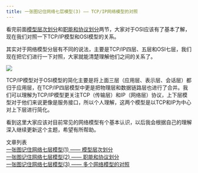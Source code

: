 ```yaml
---
title: 一张图记住网络七层模型(3) —— TCP/IP网络模型的对照
---
```



看完前面[模型层次划分](http://hewei.site/osi-model-1)和[职能和协议划分](http://hewei.site/osi-model-2)两节，大家对于OSI应该有了基本了解，现在我们对照一下TCP/IP模型和OSI模型的关系。

<!--more-->

其实对于网络模型分层有不同的说法，主要是TCP/IP四层、五层和OSI七层，我们现在把它们进行一下对照，大家就能清楚理解他们之间的关系了。

![](http://ofibx667h.bkt.clouddn.com/blog/img/16-11-07-markdown/4-5-7-model.jpg)
  
 
TCP/IP模型对于OSI模型的简化主要是将上面三层（应用层、表示层、会话层）都归于应用层，在TCP/IP四层模型中更是把物理层和数据链路层也进行了合并。我们可以理解为TCP/IP模型更关注TCP（传输层）和IP（网络层）协议，上下层模型对于他们来说更像是服务接口，所以个人理解，这两个模型是以TCP和IP为中心对上下层进行简化。


看到这里大家应该对目前常见的网络模型有个基本认识，以后我会根据自己的理解深入继续更新这个主题，希望有所帮助。

文章列表  
[一张图记住网络七层模型(1) —— 模型层次划分](http://hewei.site/osi-model-1)  
[一张图记住网络七层模型(2) —— 职能和协议划分](http://hewei.site/osi-model-2)  
[一张图记住网络七层模型(3) —— 多个网络模型的对照](http://hewei.site/osi-model-3)